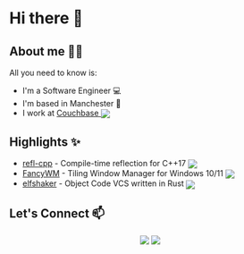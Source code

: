 # Hi there 🎇

## About me 👩‍💻

All you need to know is:
- I'm a Software Engineer 💻
- I'm based in Manchester 📌
- I work at [Couchbase <img src="https://www.couchbase.com/favicon.ico" style="vertical-align:middle">](https://couchbase.com)

## Highlights ✨
- [refl-cpp](https://github.com/veselink1/refl-cpp/) - Compile-time reflection for C++17 <img src="https://img.shields.io/github/stars/veselink1/refl-cpp?style=flat-square&color=red" style="vertical-align:middle">
- [FancyWM](https://github.com/FancyWM/fancywm/) - Tiling Window Manager for Windows 10/11 <img src="https://img.shields.io/github/stars/fancywm/FancyWM?style=flat-square&color=green" style="vertical-align:middle">
- [elfshaker](https://github.com/elfshaker/elfshaker/) - Object Code VCS written in Rust <img src="https://img.shields.io/github/stars/elfshaker/elfshaker?style=flat-square&color=blue" style="vertical-align:middle">

## Let's Connect 📫
<p align="center">
<a href="https://www.linkedin.com/in/veskokaraganev/"><img align="center" src="https://img.shields.io/badge/linkedin-%230077B5.svg?&style=for-the-badge&logo=linkedin&logoColor=white"/></a>
<a href="mailto:vesko.karaganev@gmail.com"><img align="center" src="https://img.shields.io/badge/gmail-%23DD0031.svg?&style=for-the-badge&logo=gmail&logoColor=white"/></a></p>

<!--
**veselink1/veselink1** is a ✨ _special_ ✨ repository because its `README.md` (this file) appears on your GitHub profile.

Here are some ideas to get you started:

- 🔭 I’m currently working on ...
- 🌱 I’m currently learning ...
- 👯 I’m looking to collaborate on ...
- 🤔 I’m looking for help with ...
- 💬 Ask me about ...
- 📫 How to reach me: ...
- 😄 Pronouns: ...
- ⚡ Fun fact: ...
-->

